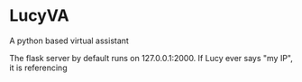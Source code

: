 # LucyVA
A python based virtual assistant

The flask server by default runs on 127.0.0.1:2000. If Lucy ever says "my IP", it is referencing
